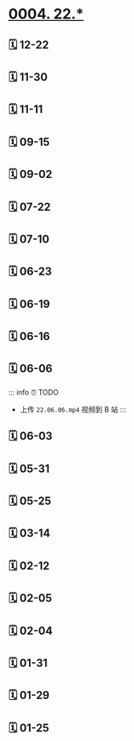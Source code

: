 # [0004. 22.*](https://github.com/Tdahuyou/TNotes.footprints/tree/main/notes/0004.%2022.*)

## 🗓 12-22

<Footprints :times="[2022, 12, 22, 6, 42]">
  <template #text-area>
    <p>冬至</p>
    <p>早 5:55 的闹钟 ⏰ 响了</p>
    <p>从闹钟的语音播报中得知今日最低气温零下 3 度</p>
    <p>极不情愿地穿好衣服</p>
    <p>离开被窝</p>
    <p>拿起手机</p>
    <p>随后上叮咚买菜抢菜</p>
    <hr />
    <p>进入订单页面</p>
    <p>睡眼朦胧地疯狂点击结算按钮</p>
    <p>猛戳 5 分钟后</p>
    <p>收到短信提示银行卡扣款成功</p>
    <p>大喜</p>
    <p>原来真有希望钱被花出去的时候</p>
    <hr />
    <p>一年前</p>
    <p>也就有幸在新闻上看到他人这番举动</p>
    <p>不免觉其好惨</p>
    <p>一年后的今天</p>
    <p>好惨成员➕1</p>
    <hr />
    <p>经验总结</p>
    <p>下次抢</p>
    <p>记得睡前把手机放床头......</p>
  </template>
</Footprints>

## 🗓 11-30

<Footprints :times="[2022, 11, 30, 19, 2]">
  <template #text-area>
    <p>顶不住了</p>
    <p>顶不住了</p>
  </template>
  <template #image-list="{ openModal }">
    <img src="https://cdn.jsdelivr.net/gh/Tdahuyou/imgs@main/2025-02-15-21-27-11.png" @click="openModal(0)"/>
  </template>
</Footprints>

## 🗓 11-11

<Footprints :times="[2022, 11, 11, 22, 36]">
  <template #text-area>
    <p>10月</p>
    <p>py：工作多久啦？</p>
    <p>w：有仨月了叭！</p>
    <p>py：有啥收获嘛？</p>
    <p>w：胖了五公斤算不算~</p>
    <hr />
    <p>PS：十月夜跑 81 圈（800m/圈），才减一公斤 😅😅😅</p>
  </template>
  <template #image-list="{ openModal }">
    <img src="https://cdn.jsdelivr.net/gh/Tdahuyou/imgs@main/2025-02-15-21-30-15.png" @click="openModal(0)"/>
    <img src="https://cdn.jsdelivr.net/gh/Tdahuyou/imgs@main/2025-02-15-21-30-20.png" @click="openModal(1)"/>
    <img src="https://cdn.jsdelivr.net/gh/Tdahuyou/imgs@main/2025-02-15-21-30-25.png" @click="openModal(2)"/>
  </template>
</Footprints>

## 🗓 09-15

<Footprints :times="[2022, 9, 15, 2, 14]">
  <template #text-area>
    <p>台风：快醒醒，快醒醒，你忘带耳塞了~~</p>
    <p>我：对！对！对！</p>
  </template>
  <template #image-list="{ openModal }">
    <img src="https://cdn.jsdelivr.net/gh/Tdahuyou/imgs@main/2025-02-15-21-31-37.png" @click="openModal(0)"/>
  </template>
  <template #time>2022-09-15 02:14</template>
</Footprints>

## 🗓 09-02

<Footprints :times="[2022, 9, 2, 9, 25]">
  <template #text-area>
    <p>连株薄荷都养不活 😭😭😭</p>
    <hr />
    <p>最后再抢救一下吧，希望我这神仙操作不是加速了你的死亡</p>
  </template>
  <template #image-list="{ openModal }">
    <img src="https://cdn.jsdelivr.net/gh/Tdahuyou/imgs@main/2025-02-15-21-32-53.png" @click="openModal(0)"/>
    <img src="https://cdn.jsdelivr.net/gh/Tdahuyou/imgs@main/2025-02-15-21-33-07.png" @click="openModal(1)"/>
  </template>
</Footprints>

## 🗓 07-22

<Footprints :times="[2022, 7, 22, 8, 13]">
  <template #text-area>
    <p>煮面记</p>
    <p>煮面时：熟了吗？熟了吗？熟了吗？？？别溢锅。别溢锅。别溢锅。。。</p>
    <p>煮完面：诶，卖相正常</p>
    <p>吃面时：... 生而为人，我很抱歉</p>
  </template>
  <template #image-list="{ openModal }">
    <img src="https://cdn.jsdelivr.net/gh/Tdahuyou/imgs@main/2025-02-15-21-34-23.png" @click="openModal(0)"/>
    <img src="https://cdn.jsdelivr.net/gh/Tdahuyou/imgs@main/2025-02-15-21-34-28.png" @click="openModal(1)"/>
    <img src="https://cdn.jsdelivr.net/gh/Tdahuyou/imgs@main/2025-02-15-21-34-32.png" @click="openModal(2)"/>
  </template>
  <template #time>2022-07-22 08:13</template>
</Footprints>

## 🗓 07-10

<Footprints :times="[2022, 7, 10, 12, 25]">
  <template #text-area>
    <p>做菜日常翻车，有点意思！！！记录一下</p>
    <hr />
    <p>不清楚附近菜的价格，便上超市把所有菜的价格牌都拍了一波</p>
    <p>一斤大概多重？图二那么大的鸡中翅，10个差不多就是一斤</p>
    <p>第一次炸鸡中翅，先取俩来测试，简单水洗后，给它们身上来上俩刀，留下爱的痕迹，就直接丢锅走起。出炉后，有幸被吃上一口，随后🗑️便是它们的归宿。</p>
    <p>上网一查，哦~ 原来这玩意儿需要腌制一下！！！又挑选仨，按照教程操作完之后，关冰箱禁闭半小时</p>
    <p>等待过程中，上第二道菜，炸红薯🍠，好在它做起来比较简单，洗个澡直接入锅。谁曾想这果子都开始出来骗了，明明那么红，熟了之后才知道自己炸的这是紫薯。简单吃了一些，它就和前边那俩位团聚去了。唉，空有一副好看的皮囊，又有何用，还不是...</p>
    <p>两次翻车，打击颇深，想着要不来一份妹妹都会做的 - 煮馄饨！感觉这操作很简单</p>
    <p>烧水</p>
    <p>取出馄饨放边上等着</p>
    <p>手机开始查教程</p>
    <p>本想查“煮馄饨需要多久”，结果输入“煮馄饨”三个字的时候，立刻弹出“煮馄饨需要冷水下锅嘛”</p>
    <p>心想，不好，水已在烧，这次怕不是又要翻车，看完文章后，哈，虚惊一场，虚惊一场正好，水烧开了，打开混沌包装，打算一口气全部倒下去，好让它们一起下锅，之后一起捞起，就不会有的熟了有的没熟了，便给它们来了个180°大反转...</p>
    <p>结果，这些哥，因为太早被取出来，和底盘黏在一起了，这反转，来得是有些突然哈...</p>
    <p>然后就是，三个馄饨下锅，其它混沌继续丢冰箱，真就煮了个寂寞...</p>
    <p>车嘛，就是用来翻的。俗话说，智者千虑，必有一失；愚者千虑，必有一得。之前关禁闭的鸡翅，这下终于排上用场了，大老爷们儿多少还是要点脸的哈，多多少少找回点面子。好在成品卖相还行，味道嘛，能吃，能吃</p>
    <p>最后，还是不捣腾了，把公区厨房搞得乌烟瘴气，室友得提刀来见了。这就是我今晚吃烧烤的理由。</p>
  </template>
  <template #image-list="{ openModal }">
    <img src="https://cdn.jsdelivr.net/gh/Tdahuyou/imgs@main/2025-02-15-21-37-12.png" @click="openModal(0)"/>
    <img src="https://cdn.jsdelivr.net/gh/Tdahuyou/imgs@main/2025-02-15-21-37-17.png" @click="openModal(1)"/>
    <img src="https://cdn.jsdelivr.net/gh/Tdahuyou/imgs@main/2025-02-15-21-37-45.png" @click="openModal(2)"/>
    <img src="https://cdn.jsdelivr.net/gh/Tdahuyou/imgs@main/2025-02-15-21-38-07.png" @click="openModal(3)"/>
    <img src="https://cdn.jsdelivr.net/gh/Tdahuyou/imgs@main/2025-02-15-21-38-27.png" @click="openModal(4)"/>
    <img src="https://cdn.jsdelivr.net/gh/Tdahuyou/imgs@main/2025-02-15-21-38-40.png" @click="openModal(5)"/>
  </template>
</Footprints>

## 🗓 06-23

<Footprints :times="[2022, 6, 23, 21, 11]">
  <template #text-area>
    <p>本只想要三个，搁的时候掉下来八个。。。</p>
  </template>
  <template #image-list="{ openModal }">
    <img src="https://cdn.jsdelivr.net/gh/Tdahuyou/imgs@main/2025-02-15-21-39-55.png" @click="openModal(0)"/>
    <img src="https://cdn.jsdelivr.net/gh/Tdahuyou/imgs@main/2025-02-15-21-39-52.png" @click="openModal(1)"/>
  </template>
</Footprints>

## 🗓 06-19

<Footprints :times="[2022, 6, 19, 15, 56]">
  <template #text-area>
    <p>动身前</p>
    <p>有幸还有机会能和大帅哥骑行去看一次海</p>
    <p>毕业当程序员去啦，这是开始时候的发际线。几年后再拍，应该就不需要用手把头发往上撩叭！！！</p>
  </template>
  <template #image-list="{ openModal }">
    <img src="https://cdn.jsdelivr.net/gh/Tdahuyou/imgs@main/2025-02-15-21-41-42.png" @click="openModal(0)"/>
    <img src="https://cdn.jsdelivr.net/gh/Tdahuyou/imgs@main/2025-02-15-21-41-52.png" @click="openModal(1)"/>
    <img src="https://cdn.jsdelivr.net/gh/Tdahuyou/imgs@main/2025-02-15-21-41-56.png" @click="openModal(2)"/>
    <img src="https://cdn.jsdelivr.net/gh/Tdahuyou/imgs@main/2025-02-15-21-42-00.png" @click="openModal(3)"/>
    <img src="https://cdn.jsdelivr.net/gh/Tdahuyou/imgs@main/2025-02-15-21-42-07.png" @click="openModal(4)"/>
    <img src="https://cdn.jsdelivr.net/gh/Tdahuyou/imgs@main/2025-02-15-21-42-15.png" @click="openModal(5)"/>
  </template>
</Footprints>

## 🗓 06-16

<Footprints :times="[2022, 6, 16, 10, 19]">
  <template #text-area>
    <p>愿妹妹蒙的全对~~~</p>
    <hr />
    <p>七年前是你哥在里边，运气还不错，很幸运，成绩比预期的好很多。</p>
    <hr />
    <p>如果这次你考砸了，肯定不是你哥把运气用光了。</p>
  </template>
  <template #image-list="{ openModal }">
    <img src="https://cdn.jsdelivr.net/gh/Tdahuyou/imgs@main/2025-02-15-21-44-26.png" @click="openModal(0)"/>
    <img src="https://cdn.jsdelivr.net/gh/Tdahuyou/imgs@main/2025-02-15-21-44-30.png" @click="openModal(1)"/>
  </template>
</Footprints>

## 🗓 06-06

<Footprints :times="[2022, 6, 6, 5, 59]">
  <template #text-area>
    <p>隔离区新福利：🎶</p>
    <hr />
    <p>声音很治愈，雨声、鸟鸣声、地上的流水声，铁皮和雨滴的碰撞声。。。</p>
    <p>想分享，但设备不争气 😭😭😭</p>
    <hr />
    <p>录制时间：66</p>
    <p>录制地点：1006号监狱</p>
    <p>录制效果：听个响 🤣</p>
    <hr />
    <p>在上次的新闻周刊中，认识到李星宇，一位声音工程师，录制大自然的声音，并分享。听到这职业，第一反应，挖槽，真酷。随后上网易云，果然搜到了一些乐队的作品，单是看曲名就觉得很酷，很是喜欢。随便打开了几首，随后就都进歌单。😄😄😄</p>
  </template>
</Footprints>

::: info ⏰ TODO
- 上传 `22.06.06.mp4` 视频到 B 站
:::

## 🗓 06-03

<Footprints :times="[2022, 6, 3, 10, 30]">
  <template #text-area>
    <p>😭😭 想吃粽子</p>
  </template>
    <template #image-list="{ openModal }">
    <img src="https://cdn.jsdelivr.net/gh/Tdahuyou/imgs@main/2025-02-15-21-48-08.png" @click="openModal(0)"/>
    <img src="https://cdn.jsdelivr.net/gh/Tdahuyou/imgs@main/2025-02-15-21-48-14.png" @click="openModal(1)"/>
  </template>
</Footprints>

## 🗓 05-31

<Footprints :times="[2022, 5, 31, 22, 10]">
  <template #text-area>
    <p>明儿一早就离校啦</p>
    <p>今儿已是最后一晚</p>
    <hr />
    <p>整理个人物品，没想到翻到了四年前的一封家书，然后立刻去找爸妈，结果老妈还真找到了我入学时写给他们的信。</p>
  </template>
    <template #image-list="{ openModal }">
    <img src="https://cdn.jsdelivr.net/gh/Tdahuyou/imgs@main/2025-02-15-21-50-59.png" @click="openModal(0)"/>
    <img src="https://cdn.jsdelivr.net/gh/Tdahuyou/imgs@main/2025-02-15-21-51-04.png" @click="openModal(1)"/>
    <img src="https://cdn.jsdelivr.net/gh/Tdahuyou/imgs@main/2025-02-15-21-51-07.png" @click="openModal(2)"/>
  </template>
</Footprints>

## 🗓 05-25

<Footprints :times="[2022, 5, 25, 23, 48]">
  <template #text-area>
    <p>🤔 什么叫幸福？</p>
    <p>脚崴了之后，当走动成为一种奢望，喝水都需要谨小慎微时，脚不疼就是幸福。</p>
    <p>今儿有幸体验了一波，联系了学校医务室，随后医生上门服务，忒赞了。</p>
    <hr />
    <p>还有就是，帮室友整理东西。</p>
    <p>因疫情，室友 lb 木有返校，毕业又得清空宿舍，然后和这哥视频，挨个看看都有哪些物品是需要寄回的。</p>
    <p>然后就不快乐了，整理的时候才发现，这哥东西是真的多，啥都有。</p>
    <p>除了大一到大四的玩意儿，竟还有高中的。。。</p>
    <p>图书馆借来的书 📚 竟过半百。。。</p>
    <hr />
    <p>不知是否是疫情的原因，让毕业也变了味道，即将毕业的咋们，貌似并没有看到彼此的脸上有多少不舍，大多都巴不得早些离校，早些回家叭。</p>
    <p>虽然俺回家要隔离 7 天，但是如果不出意外的话，半个月后也就到家了。</p>
    <p>确实是给封怕了。。。</p>
  </template>
    <template #image-list="{ openModal }">
    <img src="https://cdn.jsdelivr.net/gh/Tdahuyou/imgs@main/2025-02-16-12-51-25.png" @click="openModal(0)"/>
    <img src="https://cdn.jsdelivr.net/gh/Tdahuyou/imgs@main/2025-02-16-12-51-31.png" @click="openModal(1)"/>
  </template>
</Footprints>

## 🗓 03-14

<Footprints :times="[2022, 3, 14, 12, 45]">
  <template #text-area>
    <p>愿疫情能早些🔚</p>
    <p>借这个特殊的时间点，简单记录一下，大多都是不顺心的事儿。</p>
    <p>因疫情原因，学校🚫外出实习，就这样持续5个月的实习突然按下暂停键，每日提交的请假外出审批也出现了扎心的红色，尚不知何时恢复正常。</p>
    <p>心想，正好借这段时间，泡图书馆，把这段时间实习下来所接触到的核心技术栈补一补，随后立刻收到图书馆明儿闭馆的消息。今晚也就成了这段时间泡图书馆的最后一晚了。自习室老师在告知这事儿时，见自习室的学生那不情愿的神情，便补了句“没事的，在寝室也能学”。大一大二我也是这么骗自己的。</p>
    <p>这一周做了两次核酸，人多的时候，队的长度愣是能绕校园半⭕，好在每次去检测时，都能顺利在半小时内over。</p>
    <p>插曲：今儿去做核酸，使用吃糖计时法计时，薄荷糖含在嘴里，含完3颗后，差不多排完了2/3，然后继续吃第4颗，谁曾想才吃到一半，突然听到“张嘴”。。然后立刻摘下口罩，才意识到嘴里还有糖。。随即立刻吐到手上，做完核酸。。</p>
  </template>
    <template #image-list="{ openModal }">
    <img src="https://cdn.jsdelivr.net/gh/Tdahuyou/imgs@main/2025-02-16-12-51-50.png" @click="openModal(0)"/>
    <img src="https://cdn.jsdelivr.net/gh/Tdahuyou/imgs@main/2025-02-16-12-51-57.png" @click="openModal(1)"/>
    <img src="https://cdn.jsdelivr.net/gh/Tdahuyou/imgs@main/2025-02-16-12-52-03.png" @click="openModal(2)"/>
    <img src="https://cdn.jsdelivr.net/gh/Tdahuyou/imgs@main/2025-02-16-12-52-08.png" @click="openModal(3)"/>
    <img src="https://cdn.jsdelivr.net/gh/Tdahuyou/imgs@main/2025-02-16-12-52-24.png" @click="openModal(4)"/>
    <img src="https://cdn.jsdelivr.net/gh/Tdahuyou/imgs@main/2025-02-16-12-52-37.png" @click="openModal(5)"/>
    <img src="https://cdn.jsdelivr.net/gh/Tdahuyou/imgs@main/2025-02-16-12-52-42.png" @click="openModal(6)"/>
  </template>
</Footprints>

## 🗓 02-12

<Footprints :times="[2022, 2, 12, 12, 38]">
  <template #text-area>
    <p>拿着外卖回寝室的路上，身后跟着一群狗，都朝手里的外卖摇尾巴。</p>
    <p>这些天学校人少，怕是平时给你们投食的小姐姐都还没来，把你们饿坏了。</p>
    <p>回到寝室后，突然想到学校给咋们留校的同学发的餐券，抱着想请大伙吃顿好的的想法，找到当时领导慰问时发的红包，一摸，挺厚。一笑，打开一看。。。建桥还是老谋深算，不及不及</p>
  </template>
    <template #image-list="{ openModal }">
    <img src="https://cdn.jsdelivr.net/gh/Tdahuyou/imgs@main/2025-02-16-12-52-54.png" @click="openModal(0)"/>
    <img src="https://cdn.jsdelivr.net/gh/Tdahuyou/imgs@main/2025-02-16-12-53-00.png" @click="openModal(1)"/>
  </template>
</Footprints>

## 🗓 02-05

<Footprints :times="[2022, 2, 5, 23, 7]">
  <template #text-area>
    <p>望州山</p>
    <p>没文案</p>
  </template>
    <template #image-list="{ openModal }">
    <img src="https://cdn.jsdelivr.net/gh/Tdahuyou/imgs@main/2025-02-16-12-53-07.png" @click="openModal(0)"/>
    <img src="https://cdn.jsdelivr.net/gh/Tdahuyou/imgs@main/2025-02-16-12-53-14.png" @click="openModal(1)"/>
    <img src="https://cdn.jsdelivr.net/gh/Tdahuyou/imgs@main/2025-02-16-12-53-20.png" @click="openModal(2)"/>
    <img src="https://cdn.jsdelivr.net/gh/Tdahuyou/imgs@main/2025-02-16-12-53-24.png" @click="openModal(3)"/>
    <img src="https://cdn.jsdelivr.net/gh/Tdahuyou/imgs@main/2025-02-16-12-53-28.png" @click="openModal(4)"/>
    <img src="https://cdn.jsdelivr.net/gh/Tdahuyou/imgs@main/2025-02-16-12-53-34.png" @click="openModal(5)"/>
    <img src="https://cdn.jsdelivr.net/gh/Tdahuyou/imgs@main/2025-02-16-12-53-39.png" @click="openModal(6)"/>
    <img src="https://cdn.jsdelivr.net/gh/Tdahuyou/imgs@main/2025-02-16-12-53-44.png" @click="openModal(7)"/>
    <img src="https://cdn.jsdelivr.net/gh/Tdahuyou/imgs@main/2025-02-16-12-53-50.png" @click="openModal(8)"/>
  </template>
</Footprints>

## 🗓 02-04

<Footprints :times="[2022, 2, 4, 1, 13]">
  <template #text-area>
    <p>㊗️ sy大帅和生日快乐。。。</p>
    <p>回家没几天。。。</p>
    <p>朋友生日倒是混了三回。。。</p>
    <p>都集中在春节假期。。。</p>
    <p>这次喝之前，先来了瓶安慕希。。。</p>
    <p>酒量有进步，多了一瓶左右。。。</p>
    <p>这酒喝了是真难受。。。</p>
    <p>顶不住，提前溜了。。。</p>
    <p>回家路上担心走不到家，和一位老友试试保持通话，万一路上到了也好有个照应，好在平安到家了。。。</p>
    <p>好在还能清醒地把这 pyq 文案编辑完。。。溜了溜了。。。</p>
  </template>
    <template #image-list="{ openModal }">
    <img src="https://cdn.jsdelivr.net/gh/Tdahuyou/imgs@main/2025-02-16-12-54-00.png" @click="openModal(0)"/>
    <img src="https://cdn.jsdelivr.net/gh/Tdahuyou/imgs@main/2025-02-16-12-54-06.png" @click="openModal(1)"/>
    <img src="https://cdn.jsdelivr.net/gh/Tdahuyou/imgs@main/2025-02-16-12-54-10.png" @click="openModal(2)"/>
  </template>
</Footprints>

## 🗓 01-31

<Footprints :times="[2022, 1, 31, 23, 51]">
  <template #text-area>
    <p>穷孩子们㊗️大家新年快乐 😄😄😄</p>
  </template>
    <template #image-list="{ openModal }">
    <img src="https://cdn.jsdelivr.net/gh/Tdahuyou/imgs@main/2025-02-16-12-54-16.png" @click="openModal(0)"/>
  </template>
  <template #time>2022-01-31 23:51</template>
</Footprints>

## 🗓 01-29

<Footprints :times="[2022, 1, 29, 23, 59]">
  <template #text-area>
    <p>㊗️小贱生日快乐</p>
    <p>借此机会，测了测自己的酒量，结果是喝三吐四</p>
    <p>都穷学生，蜡烛就用打火机凑合凑合</p>
  </template>
    <template #image-list="{ openModal }">
    <img src="https://cdn.jsdelivr.net/gh/Tdahuyou/imgs@main/2025-02-16-12-54-26.png" @click="openModal(0)"/>
    <img src="https://cdn.jsdelivr.net/gh/Tdahuyou/imgs@main/2025-02-16-12-54-30.png" @click="openModal(1)"/>
  </template>
  <template #time>2022-01-29 23:59</template>
</Footprints>

## 🗓 01-25

<Footprints :times="[2022, 1, 25, 20, 37]">
  <template #text-area>
    <p>耳机掉了</p>
    <p>找回一只</p>
    <p>一只丢了</p>
    <p>摸到了宝</p>
    <p>决定放弃</p>
    <hr />
    <p>厕所冲手三分钟</p>
    <p>希望能换换手气</p>
  </template>
    <template #image-list="{ openModal }">
    <img src="https://cdn.jsdelivr.net/gh/Tdahuyou/imgs@main/2025-02-16-12-54-37.png" @click="openModal(0)"/>
    <img src="https://cdn.jsdelivr.net/gh/Tdahuyou/imgs@main/2025-02-16-12-54-42.png" @click="openModal(1)"/>
    <img src="https://cdn.jsdelivr.net/gh/Tdahuyou/imgs@main/2025-02-16-12-54-47.png" @click="openModal(2)"/>
  </template>
</Footprints>
